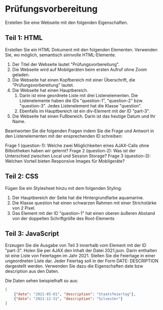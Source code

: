 # Prüfungsvorbereitung

Erstellen Sie eine Webseite mit den folgenden Eigenschaften.

## Teil 1: HTML

Erstellen Sie ein HTML Dokument mit den folgenden Elementen. Verwenden Sie, wo möglich, semantisch sinnvolle HTML-Elemente.

1. Der Titel der Webseite lautet "Prüfungsvorbereitung".
2. Die Webseite wird auf Mobilgeräten beim ersten Aufruf ohne Zoom geladen.
3. Die Webseite hat einen Kopfbereich mit einer Überschrift, die "Prüfungsvorbereitung" lautet.
4. Die Webseite hat einen Hauptbereich.
	1. Darin ist eine geordnete Liste mit drei Listenelementen. Die Listenelemente haben die IDs "question-1", "question-2" bzw. "question-3". Jedes Listenelement hat die Klasse "question".
	2. Ebenfalls im Hauptbereich ist ein div-Element mit der ID "part-3".
5. Die Webseite hat einen Fußbereich. Darin ist das heutige Datum und Ihr Name.

Beantworten Sie die folgenden Fragen indem Sie die Frage und Antwort in den Listenelementen mit der ensprechenden ID schreiben:

Frage 1 (question-1): Welche zwei Möglichkeiten eines AJAX-Calls ohne Bilbiotheken haben wir gelernt?
Frage 2 (question-2): Was ist der Unterschied zwischen Local und Session Storage?
Frage 3 (question-3): Welchen Vorteil bieten Responsive Images für Mobilgeräte?

## Teil 2: CSS

Fügen Sie ein Stylesheet hinzu mit dem folgenden Styling:

1. Der Hauptbereich der Seite hat die Hintergrundfarbe aquamarine.
2. Die Klasse question hat einen schwarzen Rahmen mit einer Strichstärke von 2 Pixel.
3. Das Element mit der ID "question-1" hat einen oberen äußeren Abstand von der doppelten Schriftgröße des Root-Elements

## Teil 3: JavaScript

Erzeugen Sie die Ausgabe von Teil 3 innerhalb vom Element mit der ID "part-3".
Holen Sie per AJAX den Inhalt der Datei 2021.json. Darin enthalten ist eine Liste von Feiertagen im Jahr 2021. Stellen Sie die Feiertage in einer ungeordneten Liste dar. Jeder Feiertag soll in der Form DATE: DESCRIPTION dargestellt werden. Verwenden Sie dazu die Eigenschaften date bzw description aus den Daten.

Die Daten sehen beispielhaft so aus:

```json
[
	{"date": "2021-05-01", "description": "Staatsfeiertag"},
	{"date": "2021-12-31", "description": "Silvester"}
]
```
